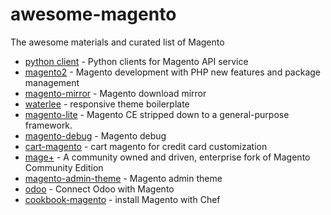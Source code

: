 # awesome-magento
The awesome materials and curated list of  Magento 

- [python client](https://github.com/openlabs/magento) - Python clients for Magento API service
- [magento2](https://github.com/magento/magento2) - Magento development with PHP new features and package management
- [magento-mirror](https://github.com/OpenMage/magento-mirror) - Magento download mirror
- [waterlee](https://github.com/zeljkoprsa/waterlee-boilerplate) - responsive theme boilerplate
- [magento-lite](https://github.com/colinmollenhour/magento-lite) - Magento CE stripped down to a general-purpose framework.
- [magento-debug](https://github.com/madalinoprea/magneto-debug) - Magento debug
- [cart-magento](https://github.com/mercadopago/cart-magento) - cart magento for credit card customization
- [mage+](https://github.com/mageplus/mageplus) - A community owned and driven, enterprise fork of Magento Community Edition
- [magento-admin-theme](https://github.com/jreinke/magento-admin-theme) - Magento admin theme
- [odoo](https://github.com/OCA/connector-magento) - Connect Odoo with Magento
- [cookbook-magento](https://github.com/yevgenko/cookbook-magento) - install Magento with Chef
